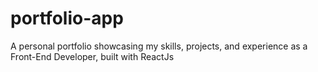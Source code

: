 # portfolio-app
A personal portfolio showcasing my skills, projects, and experience as a Front-End Developer, built with ReactJs
